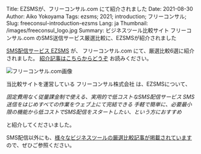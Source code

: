 Title: EZSMSが、フリーコンサル.com にて紹介されました
Date: 2021-08-30
Author: Aiko Yokoyama
Tags: ezsms; 2021; introduction; フリーコンサル;
Slug: freeconsul-introduction-ezsms
Lang: ja
Thumbnail: /images/freeconsul_logo.jpg
Summary: ビジネスツール比較サイト フリーコンサル.com のSMS送信サービス厳選比較に、EZSMSが紹介されました

[SMS配信サービス EZSMS](https://www.ezsms.biz/) が、 フリーコンサル.com にて、厳選比較6選に紹介されました。
[紹介記事はこちらからどうぞ](https://freeconsul.co.jp/pd/sms_service/) お読みください。

![フリーコンサル.com画像](/images/freeconsul_image.jpg)

当比較サイトを運営している フリーコンサル株式会社 は、EZSMSについて、

_固定費用なく従量課金制で使える、実用的で低コストなSMS配信サービス_
_SMS送信をはじめすべての作業をウェブ上にて完結できる_
_手軽で簡単に、必要最小限の機能から低コストでSMS配信をスタートしたい、という方におすすめ_

と紹介してくださいました。

SMS配信以外にも、[様々なビジネスツールの厳選比較記事が掲載されています](https://xn--tcke8gsdh0c7c.com/category/business-tools)ので、ぜひご参照ください。
